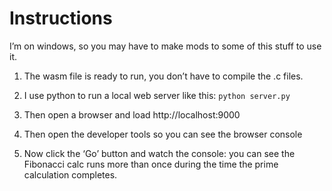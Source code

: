 
# Instructions

I’m on windows, so you may have to make mods to some of this stuff to use it.
 
1. The wasm file is ready to run, you don’t have to compile the .c files.
 
2. I use python to run a local web server like this:
  ```python server.py```
 
3. Then open a browser and load http://localhost:9000
 
4. Then open the developer tools so you can see the browser console
 
5. Now click the ‘Go’ button and watch the console: you can see the Fibonacci calc runs more than once during the time the prime calculation completes.
 